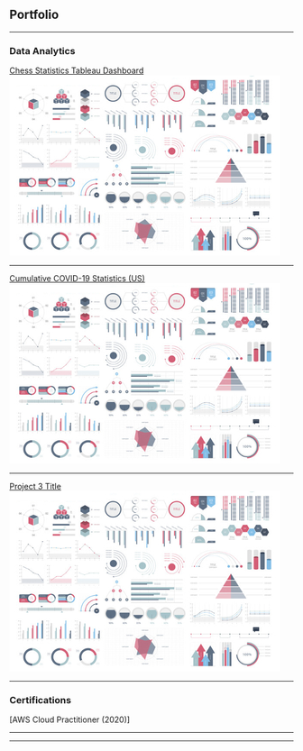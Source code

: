 ## Portfolio

---

### Data Analytics 

[Chess Statistics Tableau Dashboard](https://public.tableau.com/profile/logan.van.vuren#!/)
<img src="images/dummy_thumbnail.jpg?raw=true"/>

---
[Cumulative COVID-19 Statistics (US)](https://vanvurenl.shinyapps.io/covid_visualization/)
<img src="images/dummy_thumbnail.jpg?raw=true"/>

---
[Project 3 Title](http://example.com/)
<img src="images/dummy_thumbnail.jpg?raw=true"/>

---

### Certifications

[AWS Cloud Practitioner (2020)]

---

---
<!-- 
I'm grateful for Github user evanca for the forked template to complete this page. 
Here's the link to the template: https://github.com/evanca/quick-portfolio 
-->

